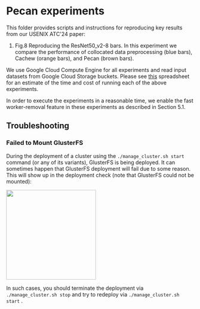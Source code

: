 Pecan experiments
=======

This folder provides scripts and instructions for reproducing key results from our USENIX ATC'24 paper:

1. Fig.8 Reproducing the ResNet50_v2-8 bars. In this experiment we compare the performance of collocated data preprocessing (blue bars), Cachew (orange bars), and Pecan (brown bars).

We use Google Cloud Compute Engine for all experiments and read input datasets from Google Cloud Storage buckets. Please see [this](https://docs.google.com/spreadsheets/d/1iwkurV_3AxQ7a_KcKKhgDBbO5r0rSQZxcjTqwgxE9Mg/edit?usp=sharing) spreadsheet for an estimate of the time and cost of running each of the above experiments.

In order to execute the experiments in a reasonable time, we enable the fast worker-removal feature in these experiments as described in Section 5.1.

## Troubleshooting

### Failed to Mount GlusterFS

During the deployment of a cluster using the `./manage_cluster.sh start` command (or any of its variants), GlusterFS is being deployed. It can sometimes happen that GlusterFS deployment will fail due to some reason. This will show up in the deployment check (note that GlusterFS could not be mounted):

<img src="../docs/figures/failed_gluster.png" height=240/>

In such cases, you should terminate the deployment via `./manage_cluster.sh stop` and try to redeploy via `./manage_cluster.sh start` .



